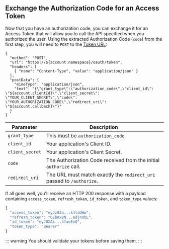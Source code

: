 ## Exchange the Authorization Code for an Access Token

Now that you have an authorization code, you can exchange it for an Access Token that will allow you to call the API specified when you authorized the user. Using the extracted Authorization Code (`code`) from the first step, you will need to `POST` to the [Token URL](/api/authentication?http#authorization-code):

```har
{
  "method": "POST",
  "url": "https://${account.namespace}/oauth/token",
  "headers": [
    { "name": "Content-Type", "value": "application/json" }
  ],
  "postData": {
    "mimeType": "application/json",
    "text": "{\"grant_type\":\"authorization_code\",\"client_id\": \"${account.clientId}\",\"client_secret\": \"YOUR_CLIENT_SECRET\",\"code\": \"YOUR_AUTHORIZATION_CODE\",\"redirect_uri\": \"${account.callback}\"}"
  }
}
```

| Parameter | Description |
| - | - |
| `grant_type` | This must be `authorization_code`. |
| `client_id` | Your application's Client ID. |
| `client_secret` | Your application's Client Secret. |
| `code` | The Authorization Code received from the initial `authorize` call. |
| `redirect_uri` | The URL must match exactly the `redirect_uri` passed to `/authorize`. |

If all goes well, you'll receive an HTTP 200 response with a payload containing `access_token`, `refresh_token`, `id_token`, and `token_type` values:

```js
{
  "access_token": "eyJz93a...k4laUWw",
  "refresh_token": "GEbRxBN...edjnXbL",
  "id_token": "eyJ0XAi...4faeEoQ",
  "token_type": "Bearer"
}
```

::: warning
You should validate your tokens before saving them.
:::
